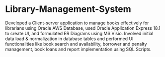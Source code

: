 # Library-Management-System
Developed a Client-server application to manage books effectively for librarians using Oracle AWS Database, used Oracle Application Express 18.1 to create UI, and formulated ER Diagrams using MS Visio. Involved initial data load &amp; normalization in database tables and performed UI functionalities like book search and availability, borrower and penalty management, book loans and report implementation using SQL Scripts.

